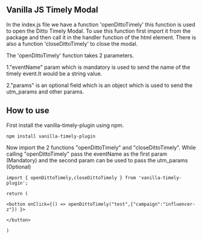 ## Vanilla JS Timely Modal

In the index.js file we have a function 'openDittoTimely' this function is used to open the Ditto Timely Modal.
To use this function first import it from the package and then call it in the handler function of the html element.
There is also a function 'closeDittoTimely' to close the modal.

The 'openDittoTimely' function takes 2 parameters.

1."eventName" param which is mandatory is used to send the name of the timely event.It would be a string value.

2."params" is an optional field which is an object which is used to send the utm_params and other params.

## How to use

First install the vanilla-timely-plugin using npm.

```
npm install vanilla-timely-plugin
```

Now import the 2 functions "openDittoTimely" and "closeDittoTimely".
While calling "openDittoTimely" pass the eventName as the first param (Mandatory) and the second param can be used to pass the utm_params (Optional)

```
import { openDittoTimely,closeDittoTimely } from 'vanilla-timely-plugin';

return (

<button onClick={() => openDittoTimely("test",{"campaign":"influencer-z"}) }>

</button>

)
```
